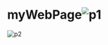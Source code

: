 # myWebPage![p1](https://user-images.githubusercontent.com/96945187/195911136-57fa2152-5806-4052-85c8-37dd95c9c774.png)
![p2](https://user-images.githubusercontent.com/96945187/195911140-4cac6a21-e203-41b2-a1ab-1119d9dd5184.png)
